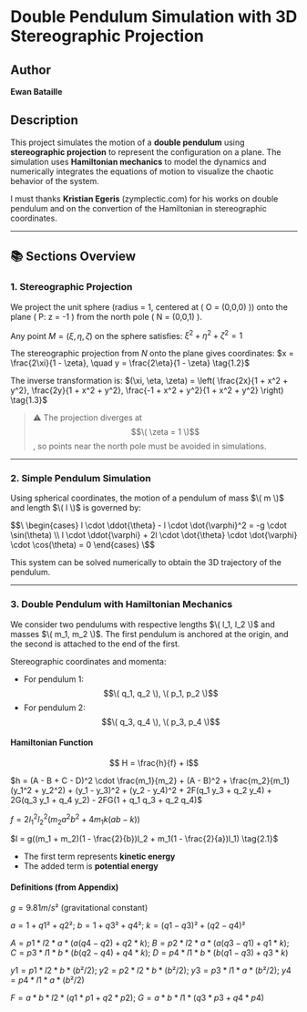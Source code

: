 # Double Pendulum Simulation with 3D Stereographic Projection

## Author
**Ewan Bataille**

## Description

This project simulates the motion of a **double pendulum** using **stereographic projection** to represent the configuration on a plane. The simulation uses **Hamiltonian mechanics** to model the dynamics and numerically integrates the equations of motion to visualize the chaotic behavior of the system.

I must thanks **Kristian Egeris** (zymplectic.com) for his works on double pendulum and on the convertion of the Hamiltonian in stereographic coordinates.

---

## 📚 Sections Overview

### 1. Stereographic Projection

We project the unit sphere (radius = 1, centered at \( O = (0,0,0) \)) onto the plane \( P: z = -1 \) from the north pole \( N = (0,0,1) \).

Any point $M = (\xi, \eta, \zeta)$ on the sphere satisfies: $\xi^2 + \eta^2 + \zeta^2 = 1 \tag{1.1}$

The stereographic projection from $N$ onto the plane gives coordinates: $x = \frac{2\xi}{1 - \zeta}, \quad y = \frac{2\eta}{1 - \zeta} \tag{1.2}$

The inverse transformation is: $(\xi, \eta, \zeta) = \left( \frac{2x}{1 + x^2 + y^2}, \frac{2y}{1 + x^2 + y^2}, \frac{-1 + x^2 + y^2}{1 + x^2 + y^2} \right) \tag{1.3}$

> ⚠️ The projection diverges at $$\( \zeta = 1 \)$$, so points near the north pole must be avoided in simulations.

---

### 2. Simple Pendulum Simulation

Using spherical coordinates, the motion of a pendulum of mass $\( m \)$ and length $\( l \)$ is governed by:

$$\
\begin{cases}
l \cdot \ddot{\theta} - l \cdot \dot{\varphi}^2 = -g \cdot \sin(\theta) \\
l \cdot \ddot{\varphi} + 2l \cdot \dot{\theta} \cdot \dot{\varphi} \cdot \cos(\theta) = 0
\end{cases}
\$$

This system can be solved numerically to obtain the 3D trajectory of the pendulum.

---

### 3. Double Pendulum with Hamiltonian Mechanics

We consider two pendulums with respective lengths $\( l_1, l_2 \)$ and masses $\( m_1, m_2 \)$. The first pendulum is anchored at the origin, and the second is attached to the end of the first.

Stereographic coordinates and momenta:

- For pendulum 1: $$\( q_1, q_2 \), \( p_1, p_2 \)$$
- For pendulum 2: $$\( q_3, q_4 \), \( p_3, p_4 \)$$

#### Hamiltonian Function

$$ H = \frac{h}{f} + l$$

$h = (A - B + C - D)^2 \cdot \frac{m_1}{m_2} + (A - B)^2 + \frac{m_2}{m_1} (y_1^2 + y_2^2) + (y_1 - y_3)^2 + (y_2 - y_4)^2 + 2F(q_1 y_3 + q_2 y_4) + 2G(q_3 y_1 + q_4 y_2) - 2FG(1 + q_1 q_3 + q_2 q_4)$

$f = 2 l_1^2 l_2^2 (m_2 a^2 b^2 + 4m_1 k(a b - k))$

$l = g((m_1 + m_2)(1 - \frac{2}{b})l_2 + m_1(1 - \frac{2}{a})l_1) \tag{2.1}$

- The first term represents **kinetic energy**
- The added term is **potential energy**

#### Definitions (from Appendix)

$g = 9.81 m/s²$ (gravitational constant)

$a = 1 + q1² + q2²$; $b = 1 + q3² + q4²$; $k = (q1 - q3)² + (q2 - q4)²$

$A = p1 * l2 * a * (a(q4 - q2) + q2 * k)$; $B = p2 * l2 * a * (a(q3 - q1) + q1 * k)$; $C = p3 * l1 * b * (b(q2 - q4) + q4 * k)$; $D = p4 * l1 * b * (b(q1 - q3) + q3 * k)$

$y1 = p1 * l2 * b * (b² / 2)$; $y2 = p2 * l2 * b * (b² / 2)$; $y3 = p3 * l1 * a * (b² / 2)$; $y4 = p4 * l1 * a * (b² / 2)$

$F = a * b * l2 * (q1 * p1 + q2 * p2)$; $G = a * b * l1 * (q3 * p3 + q4 * p4)$
